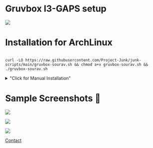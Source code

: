 # Gruvbox I3-GAPS setup
<p align="left"> <a href="https://github.com/arcticicestudio/styleguide-git/releases/latest" target="_blank"><img src="https://img.shields.io/github/release/arcticicestudio/styleguide-git.svg?style=flat-square&label=Git%20Style%20Guide&logoColor=fbf1c7&colorA=3c3836&colorB=fbf1c7&logo=git"/></a></p>


# Installation for ArchLinux
```

curl -LO https://raw.githubusercontent.com/Project-Junk/junk-scripts/main/gruvbox-sourav.sh && chmod a+x gruvbox-sourav.sh && ./gruvbox-sourav.sh
```

<details>
<summary>"Click for Manual Installation"</summary>

### `Install the Packages Required`
 - git
 - jq 
 - clash
 - glava
 - conky
 - feh 
 - yay 
 - dunst 
 - i3-gaps 
 - automake 
 - make 
 - autoconf 
 - dbus-python 
 - i3blocks 
 - mpd 
 - ncmpcpp 
 - neovim 
 - rofi 
 - i3lock 
 - gnome-screenshot 
 - alacritty 
 - ttf-font-awesome 
 - playerctl
 - cava
 - polybar 
 - picom-jonaburg-git
 
 ### `Now install the dotfiles`
 [Reference](https://www.atlassian.com/git/tutorials/dotfiles)
 
 **Just Copy Paste these codes**
 ```
 alias config='/usr/bin/git --git-dir=$HOME/.cfg/ --work-tree=$HOME'
 
 echo ".cfg" >> .gitignore
 
 git clone --bare https://github.com/sourav2k/dotfiles.git -b i3-gaps-gruvbox $HOME/.cfg
 
 alias config='/usr/bin/git --git-dir=$HOME/.cfg/ --work-tree=$HOME'
 
 config checkout
 # Now if you see any errors related to untracted files then just delete those
 
 mkdir -p .config-backup && \
config checkout 2>&1 | egrep "\s+\." | awk {'print $1'} | \
xargs -I{} mv {} .config-backup/{}

config checkout

config config --local status.showUntrackedFiles no

 ```

</details>

# Sample Screenshots 👑
![](https://raw.githubusercontent.com/thefallnn/sampleshots/main/gruv-prometheus.png)


![](https://raw.githubusercontent.com/thefallnn/sampleshots/main/gruv-prometheus1.png)


![](https://raw.githubusercontent.com/thefallnn/sampleshots/main/gruv-prometheus2.png)

[Contact](https://wa.me/+919366855940)
